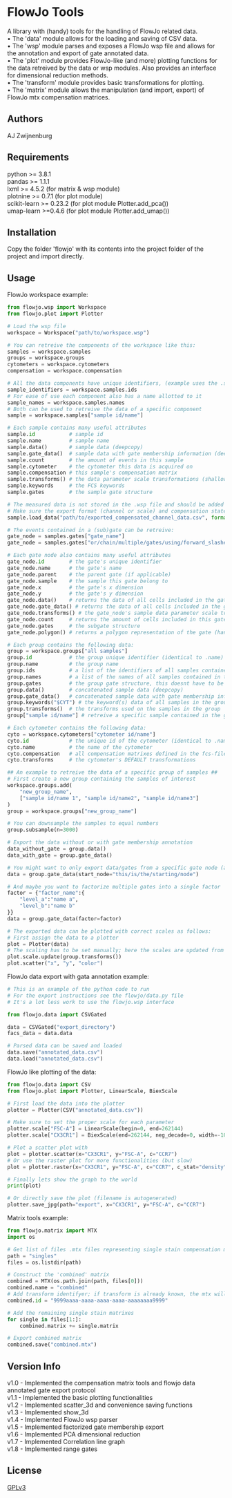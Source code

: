 # FlowJo Tools

A library with (handy) tools for the handling of FlowJo related data.  
• The 'data' module allows for the loading and saving of CSV data.  
• The 'wsp' module parses and exposes a FlowJo wsp file and allows for the annotation and export of gate annotated data.  
• The 'plot' module provides FlowJo-like (and more) plotting functions for the data retreived by the data or wsp modules. Also provides an interface for dimensional reduction methods.  
• The 'transform' module provides basic transformations for plotting.  
• The 'matrix' module allows the manipulation (and import, export) of FlowJo mtx compensation matrices.

## Authors

AJ Zwijnenburg

## Requirements

python >= 3.8.1  
pandas >= 1.1.1  
lxml >= 4.5.2 (for matrix & wsp module)  
plotnine >= 0.7.1 (for plot module)  
scikit-learn >= 0.23.2 (for plot module Plotter.add_pca())  
umap-learn >=0.4.6 (for plot module Plotter.add_umap())

## Installation

Copy the folder 'flowjo' with its contents into the project folder of the project and import directly.

## Usage

FlowJo workspace example:

```python
from flowjo.wsp import Workspace
from flowjo.plot import Plotter

# Load the wsp file
workspace = Workspace("path/to/workspace.wsp")

# You can retreive the components of the workspace like this:
samples = workspace.samples
groups = workspace.groups
cytometers = workspace.cytometers
compensation = workspace.compensation

# All the data components have unique identifiers, (example uses the .samples component)
sample_identifiers = workspace.samples.ids
# For ease of use each component also has a name allotted to it
sample_names = workspace.samples.names
# Both can be used to retreive the data of a specific component
sample = workspace.samples["sample id/name"]

# Each sample contains many useful attributes
sample.id           # sample id
sample.name         # sample name
sample.data()       # sample data (deepcopy)
sample.gate_data()  # sample data with gate membership information (deepcopy)
sample.count        # the amount of events in this sample
sample.cytometer    # the cytometer this data is acquired on
sample.compensation # this sample's compensation matrix
sample.transforms() # the data parameter scale transformations (shallow copy)
sample.keywords     # the FCS keywords
sample.gates        # the sample gate structure

# The measured data is not stored in the .wsp file and should be added manually
# Make sure the export format (channel or scale) and compensation state are correct. (And you export with parameter names)
sample.load_data("path/to/exported_compensated_channel_data.csv", format="channel", compensated=True)

# The events contained in a (sub)gate can be retreive:
gate_node = samples.gates["gate_name"]
gate_node = samples.gates["or/chain/multiple/gates/using/forward_slashes"]

# Each gate node also contains many useful attributes
gate_node.id        # the gate's unique identifier
gate_node.name      # the gate's name
gate_node.parent    # the parent gate (if applicable)
gate_node.sample    # the sample this gate belong to
gate_node.x         # the gate's x dimension
gate_node.y         # the gate's y dimension
gate_node.data()    # returns the data of all cells included in the gate (deepcopy)
gate_node.gate_data() # returns the data of all cells included in the gate with gate membership information (deepcopy)
gate_node.transforms() # the gate_node's sample data parameter scale transformation (shallow copy)
gate_node.count     # returns the amount of cells included in this gate
gate_node.gates     # the subgate structure
gate_node.polygon() # returns a polygon representation of the gate (handy for plotting)

# Each group contains the following data:
group = workspace.groups["all samples"]
group.id            # the group unique identifier (identical to .name)
group.name          # the group name
group.ids           # a list of the identifiers of all samples contained in this group
group.names         # a list of the names of all samples contained in this group
group.gates         # the group gate structure, this doesnt have to be identical to the sample gate structure!
group.data()        # concatenated sample data (deepcopy)
group.gate_data()   # concatenated sample data with gate membership information (deepcopy)
group.keywords("$CYT") # the keyword(s) data of all samples in the group
group.transforms()  # the transforms used on the samples in the group
group["sample id/name"] # retreive a specific sample contained in the group

# Each cytometer contains the following data:
cyto = workspace.cytometers["cytometer id/name"]
cyto.id             # the unique id of the cytometer (identical to .name)
cyto.name           # the name of the cytometer
cyto.compensation   # all compensation matrixes defined in the fcs-files for this cytometer ('Acquisition-defined')
cyto.transforms     # the cytometer's DEFAULT transformations

## An example to retreive the data of a specific group of samples ##
# First create a new group containing the samples of interest
workspace.groups.add(
    "new_group_name",
    ["sample id/name 1", "sample id/name2", "sample id/name3"]
)
group = workspace.groups["new_group_name"]

# You can downsample the samples to equal numbers
group.subsample(n=3000)

# Export the data without or with gate membership annotation
data_without_gate = group.data()
data_with_gate = group.gate_data()

# You might want to only export data/gates from a specific gate node (also works for .data())
data = group.gate_data(start_node="this/is/the/starting/node")

# And maybe you want to factorize multiple gates into a single factor
factor = {"factor_name":{
    "level_a":"name a",
    "level_b":"name b"
}}
data = group.gate_data(factor=factor)

# The exported data can be plotted with correct scales as follows:
# First assign the data to a plotter
plot = Plotter(data)
# The scaling has to be set manually; here the scales are updated from the wsp information
plot.scale.update(group.transforms())
plot.scatter("x", "y", "color")
```

FlowJo data export with gata annotation example:

```python
# This is an example of the python code to run
# For the export instructions see the flowjo/data.py file
# It's a lot less work to use the flowjo.wsp interface

from flowjo.data import CSVGated

data = CSVGated("export_directory")
facs_data = data.data

# Parsed data can be saved and loaded
data.save("annotated_data.csv")
data.load("annotated_data.csv")
```

FlowJo like plotting of the data:

```python
from flowjo.data import CSV
from flowjo.plot import Plotter, LinearScale, BiexScale

# First load the data into the plotter
plotter = Plotter(CSV("annotated_data.csv"))

# Make sure to set the proper scale for each parameter
plotter.scale["FSC-A"] = LinearScale(begin=0, end=262144)
plotter.scale["CX3CR1"] = BiexScale(end=262144, neg_decade=0, width=-100, pos_decade=4.42)

# Plot a scatter plot with
plot = plotter.scatter(x="CX3CR1", y="FSC-A", c="CCR7")
# Or use the raster plot for more functionalities (but slow)
plot = plotter.raster(x="CX3CR1", y="FSC-A", c="CCR7", c_stat="density")

# Finally lets show the graph to the world
print(plot)

# Or directly save the plot (filename is autogenerated)
plotter.save_jpg(path="export", x="CX3CR1", y="FSC-A", c="CCR7")
```

Matrix tools example:  

```python
from flowjo.matrix import MTX
import os

# Get list of files .mtx files representing single stain compensation matrixes
path = "singles"
files = os.listdir(path)

# Construct the 'combined' matrix
combined = MTX(os.path.join(path, files[0]))
combined.name = "combined"
# Add transform identifyer; if transform is already known, the mtx will be (silently) rejected by FlowJo
combined.id = "9999aaaa-aaaa-aaaa-aaaa-aaaaaaaa9999"

# Add the remaining single stain matrixes
for single in files[1:]:
    combined.matrix += single.matrix

# Export combined matrix
combined.save("combined.mtx")
```

## Version Info

v1.0 - Implemented the compensation matrix tools and flowjo data annotated gate export protocol  
v1.1 - Implemented the basic plotting functionalities  
v1.2 - Implemented scatter_3d and convenience saving functions  
v1.3 - Implemented show_3d  
v1.4 - Implemented FlowJo wsp parser  
v1.5 - Implemented factorized gate membership export  
v1.6 - Implemented PCA dimensional reduction  
v1.7 - Implemented Correlation line graph  
v1.8 - Implemented range gates

## License

[GPLv3](https://choosealicense.com/licenses/gpl-3.0/)
